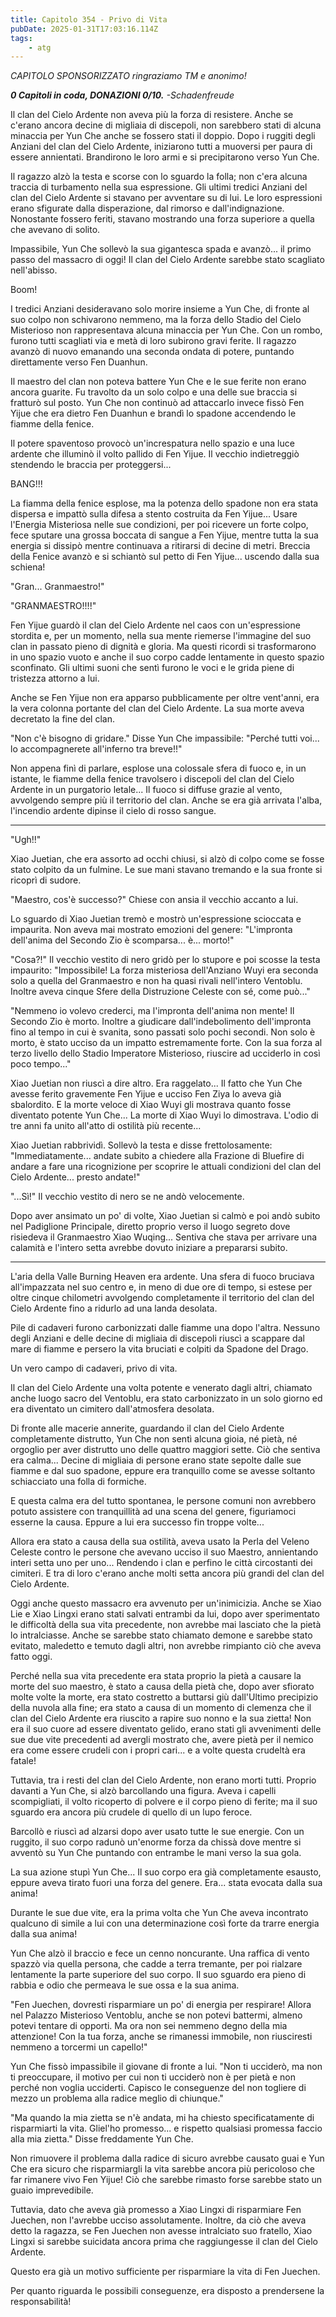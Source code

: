 ```yaml
---
title: Capitolo 354 - Privo di Vita
pubDate: 2025-01-31T17:03:16.114Z
tags:
    - atg
---
```



<em>CAPITOLO SPONSORIZZATO ringraziamo TM e anonimo!</em>


<em><strong>0 Capitoli in coda, DONAZIONI 0/10.</strong>
-Schadenfreude</em>


Il clan del Cielo Ardente non aveva più la forza di resistere. Anche se c'erano ancora decine di migliaia di discepoli, non sarebbero stati di alcuna minaccia per Yun Che anche se fossero stati il doppio. Dopo i ruggiti degli Anziani del clan del Cielo Ardente, iniziarono tutti a muoversi per paura di essere annientati. Brandirono le loro armi e si precipitarono verso Yun Che.


Il ragazzo alzò la testa e scorse con lo sguardo la folla; non c'era alcuna traccia di turbamento nella sua espressione. Gli ultimi tredici Anziani del clan del Cielo Ardente si stavano per avventare su di lui. Le loro espressioni erano sfigurate dalla disperazione, dal rimorso e dall'indignazione.
Nonostante fossero feriti, stavano mostrando una forza superiore a quella che avevano di solito.


Impassibile, Yun Che sollevò la sua gigantesca spada e avanzò... il primo passo del massacro di oggi! Il clan del Cielo Ardente sarebbe stato scagliato nell'abisso.


Boom!


I tredici Anziani desideravano solo morire insieme a Yun Che, di fronte al suo colpo non schivarono nemmeno, ma la forza dello Stadio del Cielo Misterioso non rappresentava alcuna minaccia per Yun Che. Con un rombo, furono tutti scagliati via e metà di loro subirono gravi ferite. Il ragazzo avanzò di nuovo emanando una seconda ondata di potere, puntando direttamente verso Fen Duanhun.


Il maestro del clan non poteva battere Yun Che e le sue ferite non erano ancora guarite. Fu travolto da un solo colpo e una delle sue braccia si fratturò sul posto. Yun Che non continuò ad attaccarlo invece fissò Fen Yijue che era dietro Fen Duanhun e brandì lo spadone accendendo le fiamme della fenice.


Il potere spaventoso provocò un'increspatura nello spazio e una luce ardente che illuminò il volto pallido di Fen Yijue. Il vecchio indietreggiò stendendo le braccia per proteggersi...


BANG!!!


La fiamma della fenice esplose, ma la potenza dello spadone non era stata dispersa e impattò sulla difesa a stento costruita da Fen Yijue... Usare l'Energia Misteriosa nelle sue condizioni, per poi ricevere un forte colpo, fece sputare una grossa boccata di sangue a Fen Yijue, mentre tutta la sua energia si dissipò mentre continuava a ritirarsi di decine di metri. Breccia della Fenice avanzò e si schiantò sul petto di Fen Yijue... uscendo dalla sua schiena!


"Gran... Granmaestro!"


"GRANMAESTRO!!!!"


Fen Yijue guardò il clan del Cielo Ardente nel caos con un'espressione stordita e, per un momento, nella sua mente riemerse l'immagine del suo clan in passato pieno di dignità e gloria. Ma questi ricordi si trasformarono in uno spazio vuoto e anche il suo corpo cadde lentamente in questo spazio sconfinato. Gli ultimi suoni che sentì furono le voci e le grida piene di tristezza attorno a lui.


Anche se Fen Yijue non era apparso pubblicamente per oltre vent'anni, era la vera colonna portante del clan del Cielo Ardente. La sua morte aveva decretato la fine del clan.


"Non c'è bisogno di gridare." Disse Yun Che impassibile: "Perché tutti voi... lo accompagnerete all'inferno tra breve!!"


Non appena finì di parlare, esplose una colossale sfera di fuoco e, in un istante, le fiamme della fenice travolsero i discepoli del clan del Cielo Ardente in un purgatorio letale... Il fuoco si diffuse grazie al vento, avvolgendo sempre più il territorio del clan.
Anche se era già arrivata l'alba, l'incendio ardente dipinse il cielo di rosso sangue.


---


"Ugh!!"


Xiao Juetian, che era assorto ad occhi chiusi, si alzò di colpo come se fosse stato colpito da un fulmine. Le sue mani stavano tremando e la sua fronte si ricoprì di sudore.


"Maestro, cos'è successo?" Chiese con ansia il vecchio accanto a lui.


Lo sguardo di Xiao Juetian tremò e mostrò un'espressione scioccata e impaurita.
Non aveva mai mostrato emozioni del genere: "L'impronta dell'anima del Secondo Zio è scomparsa... è... morto!"


"Cosa?!" Il vecchio vestito di nero gridò per lo stupore e poi scosse la testa impaurito: "Impossibile! La forza misteriosa dell'Anziano Wuyi era seconda solo a quella del Granmaestro e non ha quasi rivali nell'intero Ventoblu. Inoltre aveva cinque Sfere della Distruzione Celeste con sé, come può..."


"Nemmeno io volevo crederci, ma l'impronta dell'anima non mente! Il Secondo Zio è morto.
Inoltre a giudicare dall'indebolimento dell'impronta fino al tempo in cui è svanita, sono passati solo pochi secondi. Non solo è morto, è stato ucciso da un impatto estremamente forte. Con la sua forza al terzo livello dello Stadio Imperatore Misterioso, riuscire ad ucciderlo in così poco tempo..."


Xiao Juetian non riuscì a dire altro. Era raggelato...
Il fatto che Yun Che avesse ferito gravemente Fen Yijue e ucciso Fen Ziya lo aveva già sbalordito. E la morte veloce di Xiao Wuyi gli mostrava quanto fosse diventato potente Yun Che... La morte di Xiao Wuyi lo dimostrava.
L'odio di tre anni fa unito all'atto di ostilità più recente...


Xiao Juetian rabbrividì. Sollevò la testa e disse frettolosamente: "Immediatamente... andate subito a chiedere alla Frazione di Bluefire di andare a fare una ricognizione per scoprire le attuali condizioni del clan del Cielo Ardente... presto andate!"


"...Sì!" Il vecchio vestito di nero se ne andò velocemente.


Dopo aver ansimato un po' di volte, Xiao Juetian si calmò e poi andò subito nel Padiglione Principale, diretto proprio verso il luogo segreto dove risiedeva il Granmaestro Xiao Wuqing... Sentiva che stava per arrivare una calamità e l'intero setta avrebbe dovuto iniziare a prepararsi subito.


---


L'aria della Valle Burning Heaven era ardente. Una sfera di fuoco bruciava all'impazzata nel suo centro e, in meno di due ore di tempo, si estese per oltre cinque chilometri avvolgendo completamente il territorio del clan del Cielo Ardente fino a ridurlo ad una landa desolata.


Pile di cadaveri furono carbonizzati dalle fiamme una dopo l'altra. Nessuno degli Anziani e delle decine di migliaia di discepoli riuscì a scappare dal mare di fiamme e persero la vita bruciati e colpiti da Spadone del Drago.


Un vero campo di cadaveri, privo di vita.


Il clan del Cielo Ardente una volta potente e venerato dagli altri, chiamato anche luogo sacro del Ventoblu, era stato carbonizzato in un solo giorno ed era diventato un cimitero dall'atmosfera desolata.


Di fronte alle macerie annerite, guardando il clan del Cielo Ardente completamente distrutto, Yun Che non sentì alcuna gioia, né pietà, né orgoglio per aver distrutto uno delle quattro maggiori sette. Ciò che sentiva era calma... Decine di migliaia di persone erano state sepolte dalle sue fiamme e dal suo spadone, eppure era tranquillo come se avesse soltanto schiacciato una folla di formiche.


E questa calma era del tutto spontanea, le persone comuni non avrebbero potuto assistere con tranquillità ad una scena del genere, figuriamoci esserne la causa. Eppure a lui era successo fin troppe volte...


Allora era stato a causa della sua ostilità, aveva usato la Perla del Veleno Celeste contro le persone che avevano ucciso il suo Maestro, annientando interi setta uno per uno... Rendendo i clan e perfino le città circostanti dei cimiteri. E tra di loro c'erano anche molti setta ancora più grandi del clan del Cielo Ardente.


Oggi anche questo massacro era avvenuto per un'inimicizia. Anche se Xiao Lie e Xiao Lingxi erano stati salvati entrambi da lui, dopo aver sperimentato le difficoltà della sua vita precedente, non avrebbe mai lasciato che la pietà lo intralciasse. Anche se sarebbe stato chiamato demone e sarebbe stato evitato, maledetto e temuto dagli altri, non avrebbe rimpianto ciò che aveva fatto oggi.


Perché nella sua vita precedente era stata proprio la pietà a causare la morte del suo maestro, è stato a causa della pietà che, dopo aver sfiorato molte volte la morte, era stato costretto a buttarsi giù dall'Ultimo precipizio della nuvola alla fine; era stato a causa di un momento di clemenza che il clan del Cielo Ardente era riuscito a rapire suo nonno e la sua zietta! Non era il suo cuore ad essere diventato gelido, erano stati gli avvenimenti delle sue due vite precedenti ad avergli mostrato che, avere pietà per il nemico era come essere crudeli con i propri cari... e a volte questa crudeltà era fatale!


Tuttavia, tra i resti del clan del Cielo Ardente, non erano morti tutti. Proprio davanti a Yun Che, si alzò barcollando una figura. Aveva i capelli scompigliati, il volto ricoperto di polvere e il corpo pieno di ferite; ma il suo sguardo era ancora più crudele di quello di un lupo feroce.


Barcollò e riuscì ad alzarsi dopo aver usato tutte le sue energie. Con un ruggito, il suo corpo radunò un'enorme forza da chissà dove mentre si avventò su Yun Che puntando con entrambe le mani verso la sua gola.


La sua azione stupì Yun Che... Il suo corpo era già completamente esausto, eppure aveva tirato fuori una forza del genere. Era... stata evocata dalla sua anima!


Durante le sue due vite, era la prima volta che Yun Che aveva incontrato qualcuno di simile a lui con una determinazione così forte da trarre energia dalla sua anima!


Yun Che alzò il braccio e fece un cenno noncurante. Una raffica di vento spazzò via quella persona, che cadde a terra tremante, per poi rialzare lentamente la parte superiore del suo corpo. Il suo sguardo era pieno di rabbia e odio che permeava le sue ossa e la sua anima.


"Fen Juechen, dovresti risparmiare un po' di energia per respirare! Allora nel Palazzo Misterioso Ventoblu, anche se non potevi battermi, almeno potevi tentare di opporti. Ma ora non sei nemmeno degno della mia attenzione! Con la tua forza, anche se rimanessi immobile, non riusciresti nemmeno a torcermi un capello!"


Yun Che fissò impassibile il giovane di fronte a lui. "Non ti ucciderò, ma non ti preoccupare, il motivo per cui non ti ucciderò non è per pietà e non perché non voglia ucciderti. Capisco le conseguenze del non togliere di mezzo un problema alla radice meglio di chiunque."


"Ma quando la mia zietta se n'è andata, mi ha chiesto specificatamente di risparmiarti la vita. Gliel'ho promesso... e rispetto qualsiasi promessa faccio alla mia zietta." Disse freddamente Yun Che.


Non rimuovere il problema dalla radice di sicuro avrebbe causato guai e Yun Che era sicuro che risparmiargli la vita sarebbe ancora più pericoloso che far rimanere vivo Fen Yijue! Ciò che sarebbe rimasto forse sarebbe stato un guaio imprevedibile.


Tuttavia, dato che aveva già promesso a Xiao Lingxi di risparmiare Fen Juechen, non l'avrebbe ucciso assolutamente. Inoltre, da ciò che aveva detto la ragazza, se Fen Juechen non avesse intralciato suo fratello, Xiao Lingxi si sarebbe suicidata ancora prima che raggiungesse il clan del Cielo Ardente.


Questo era già un motivo sufficiente per risparmiare la vita di Fen Juechen.


Per quanto riguarda le possibili conseguenze, era disposto a prendersene la responsabilità!
                                


                                



